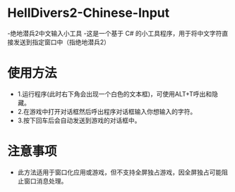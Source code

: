 # HellDivers2-Chinese-Input
-绝地潜兵2中文输入小工具
-这是一个基于 C# 的小工具程序，用于将中文字符直接发送到指定窗口中（指绝地潜兵2）

# 使用方法
- 1.运行程序(此时右下角会出现一个白色的文本框)，可使用ALT+T呼出和隐藏。
- 2.在游戏中打开对话框然后呼出程序对话框输入你想输入的字符。
- 3.按下回车后会自动发送到游戏的对话框中。

# 注意事项
- 此方法适用于窗口化应用或游戏，但不支持全屏独占游戏，因全屏独占可能阻止窗口消息处理。
